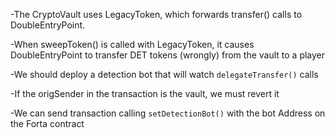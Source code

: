 -The CryptoVault uses LegacyToken, which forwards transfer() calls to DoubleEntryPoint.

-When sweepToken() is called with LegacyToken, 
it causes DoubleEntryPoint to transfer DET tokens (wrongly) from the vault to a player

-We should deploy a detection bot that will watch `delegateTransfer()` calls 

-If the origSender in the transaction is the vault, we must revert it

-We can send transaction calling `setDetectionBot()` with the bot Address on the Forta contract
